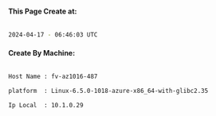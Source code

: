 
   
#### This Page Create at:

```bash

2024-04-17 - 06:46:03 UTC

```

#### Create By Machine:

```bash

Host Name : fv-az1016-487

platform  : Linux-6.5.0-1018-azure-x86_64-with-glibc2.35

Ip Local  : 10.1.0.29

```

